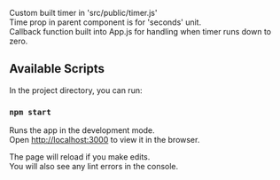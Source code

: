 Custom built timer in 'src/public/timer.js' <br>
Time prop in parent component is for 'seconds' unit. <br>
Callback function built into App.js for handling when timer runs down to zero. <br>

## Available Scripts

In the project directory, you can run:

### `npm start`

Runs the app in the development mode.<br>
Open [http://localhost:3000](http://localhost:3000) to view it in the browser.

The page will reload if you make edits.<br>
You will also see any lint errors in the console.





